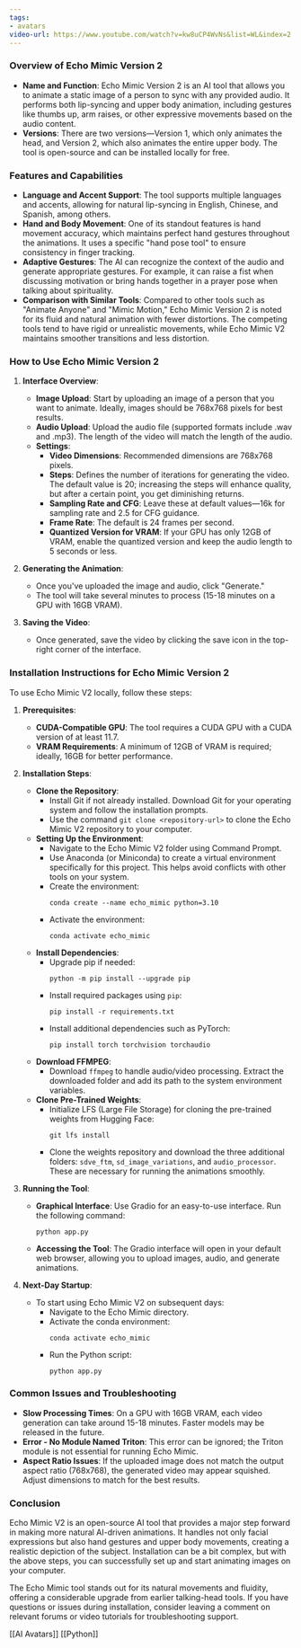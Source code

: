 ```yaml
---
tags:
- avatars
video-url: https://www.youtube.com/watch?v=kw8uCP4WvNs&list=WL&index=2
---
```


### Overview of Echo Mimic Version 2

- **Name and Function**: Echo Mimic Version 2 is an AI tool that allows you to animate a static image of a person to sync with any provided audio. It performs both lip-syncing and upper body animation, including gestures like thumbs up, arm raises, or other expressive movements based on the audio content.
- **Versions**: There are two versions—Version 1, which only animates the head, and Version 2, which also animates the entire upper body. The tool is open-source and can be installed locally for free.

### Features and Capabilities

- **Language and Accent Support**: The tool supports multiple languages and accents, allowing for natural lip-syncing in English, Chinese, and Spanish, among others.
- **Hand and Body Movement**: One of its standout features is hand movement accuracy, which maintains perfect hand gestures throughout the animations. It uses a specific "hand pose tool" to ensure consistency in finger tracking.
- **Adaptive Gestures**: The AI can recognize the context of the audio and generate appropriate gestures. For example, it can raise a fist when discussing motivation or bring hands together in a prayer pose when talking about spirituality.
- **Comparison with Similar Tools**: Compared to other tools such as "Animate Anyone" and "Mimic Motion," Echo Mimic Version 2 is noted for its fluid and natural animation with fewer distortions. The competing tools tend to have rigid or unrealistic movements, while Echo Mimic V2 maintains smoother transitions and less distortion.

### How to Use Echo Mimic Version 2

1. **Interface Overview**:
   - **Image Upload**: Start by uploading an image of a person that you want to animate. Ideally, images should be 768x768 pixels for best results.
   - **Audio Upload**: Upload the audio file (supported formats include .wav and .mp3). The length of the video will match the length of the audio.
   - **Settings**:
     - **Video Dimensions**: Recommended dimensions are 768x768 pixels.
     - **Steps**: Defines the number of iterations for generating the video. The default value is 20; increasing the steps will enhance quality, but after a certain point, you get diminishing returns.
     - **Sampling Rate and CFG**: Leave these at default values—16k for sampling rate and 2.5 for CFG guidance.
     - **Frame Rate**: The default is 24 frames per second.
     - **Quantized Version for VRAM**: If your GPU has only 12GB of VRAM, enable the quantized version and keep the audio length to 5 seconds or less.

2. **Generating the Animation**:
   - Once you've uploaded the image and audio, click "Generate."
   - The tool will take several minutes to process (15-18 minutes on a GPU with 16GB VRAM).

3. **Saving the Video**:
   - Once generated, save the video by clicking the save icon in the top-right corner of the interface.

### Installation Instructions for Echo Mimic Version 2

To use Echo Mimic V2 locally, follow these steps:

1. **Prerequisites**:
   - **CUDA-Compatible GPU**: The tool requires a CUDA GPU with a CUDA version of at least 11.7.
   - **VRAM Requirements**: A minimum of 12GB of VRAM is required; ideally, 16GB for better performance.

2. **Installation Steps**:
   - **Clone the Repository**:
     - Install Git if not already installed. Download Git for your operating system and follow the installation prompts.
     - Use the command `git clone <repository-url>` to clone the Echo Mimic V2 repository to your computer.
   - **Setting Up the Environment**:
     - Navigate to the Echo Mimic V2 folder using Command Prompt.
     - Use Anaconda (or Miniconda) to create a virtual environment specifically for this project. This helps avoid conflicts with other tools on your system.
     - Create the environment:
       ```shell
       conda create --name echo_mimic python=3.10
       ```
     - Activate the environment:
       ```shell
       conda activate echo_mimic
       ```
   - **Install Dependencies**:
     - Upgrade pip if needed:
       ```shell
       python -m pip install --upgrade pip
       ```
     - Install required packages using `pip`:
       ```shell
       pip install -r requirements.txt
       ```
     - Install additional dependencies such as PyTorch:
       ```shell
       pip install torch torchvision torchaudio
       ```
   - **Download FFMPEG**:
     - Download `ffmpeg` to handle audio/video processing. Extract the downloaded folder and add its path to the system environment variables.
   - **Clone Pre-Trained Weights**:
     - Initialize LFS (Large File Storage) for cloning the pre-trained weights from Hugging Face:
       ```shell
       git lfs install
       ```
     - Clone the weights repository and download the three additional folders: `sdve_ftm`, `sd_image_variations`, and `audio_processor`. These are necessary for running the animations smoothly.

3. **Running the Tool**:
   - **Graphical Interface**: Use Gradio for an easy-to-use interface. Run the following command:
     ```shell
     python app.py
     ```
   - **Accessing the Tool**: The Gradio interface will open in your default web browser, allowing you to upload images, audio, and generate animations.

4. **Next-Day Startup**:
   - To start using Echo Mimic V2 on subsequent days:
     - Navigate to the Echo Mimic directory.
     - Activate the conda environment:
       ```shell
       conda activate echo_mimic
       ```
     - Run the Python script:
       ```shell
       python app.py
       ```

### Common Issues and Troubleshooting

- **Slow Processing Times**: On a GPU with 16GB VRAM, each video generation can take around 15-18 minutes. Faster models may be released in the future.
- **Error - No Module Named Triton**: This error can be ignored; the Triton module is not essential for running Echo Mimic.
- **Aspect Ratio Issues**: If the uploaded image does not match the output aspect ratio (768x768), the generated video may appear squished. Adjust dimensions to match for the best results.

### Conclusion

Echo Mimic V2 is an open-source AI tool that provides a major step forward in making more natural AI-driven animations. It handles not only facial expressions but also hand gestures and upper body movements, creating a realistic depiction of the subject. Installation can be a bit complex, but with the above steps, you can successfully set up and start animating images on your computer.

The Echo Mimic tool stands out for its natural movements and fluidity, offering a considerable upgrade from earlier talking-head tools. If you have questions or issues during installation, consider leaving a comment on relevant forums or video tutorials for troubleshooting support.

[[AI Avatars]]  [[Python]]